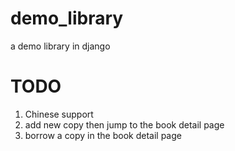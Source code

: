 # demo_library
a demo library in django


# TODO
1. Chinese support
2. add new copy then jump to the book detail page
3. borrow a copy in the book detail page